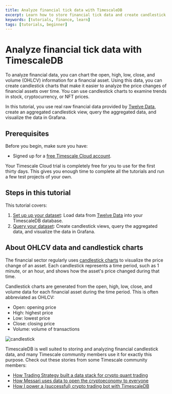 ```yaml
---
title: Analyze financial tick data with TimescaleDB
excerpt: Learn how to store financial tick data and create candlestick views to analyze price changes
keywords: [tutorials, finance, learn]
tags: [tutorials, beginner]
---
```


# Analyze financial tick data with TimescaleDB

To analyze financial data, you can chart the open, high, low, close, and volume
(OHLCV) information for a financial asset. Using this data, you can create
candlestick charts that make it easier to analyze the price changes of financial
assets over time. You can use candlestick charts to examine trends in stock,
cryptocurrency, or NFT prices.

In this tutorial, you use real raw financial data provided by
[Twelve Data][twelve-data], create an aggregated candlestick view, query the
aggregated data, and visualize the data in Grafana.

## Prerequisites

Before you begin, make sure you have:

*   Signed up for a [free Timescale Cloud account][cloud-install].

<highlight type="cloud" header="Run all tutorials free" button="Try for free">
Your Timescale Cloud trial is completely free for you to use for the first
thirty days. This gives you enough time to complete all the tutorials and run
a few test projects of your own.
</highlight>

## Steps in this tutorial

This tutorial covers:

1.  [Set up up your dataset][financial-tick-dataset]: Load data from
    [Twelve Data][twelve-data] into your TimescaleDB database.
1.  [Query your dataset][financial-tick-query]: Create candlestick views, query
    the aggregated data, and visualize the data in Grafana.

## About OHLCV data and candlestick charts

The financial sector regularly uses [candlestick charts][charts] to visualize
the price change of an asset. Each candlestick represents a time period, such as
1 minute, or an hour, and shows how the asset's price changed during that time.

Candlestick charts are generated from the open, high, low, close, and volume
data for each financial asset during the time period. This is often abbreviated
as OHLCV:

*   Open: opening price
*   High: highest price
*   Low: lowest price
*   Close: closing price
*   Volume: volume of transactions

![candlestick](https://assets.timescale.com/docs/images/tutorials/intraday-stock-analysis/candlestick_fig.png)

TimescaleDB is well suited to storing and analyzing financial candlestick data,
and many Timescale community members use it for exactly this purpose. Check out
these stories from some Timescale community members:

*   [How Trading Strategy built a data stack for crypto quant trading][trading-strategy]
*   [How Messari uses data to open the cryptoeconomy to everyone][messari]
*   [How I power a (successful) crypto trading bot with TimescaleDB][bot]

[cloud-install]: install/:currentVersion:/installation-cloud/
[financial-tick-dataset]: timescaledb/tutorials/_template/_dataset-tutorial
[financial-tick-query]: timescaledb/tutorials/_template/_query-template
[charts]: https://www.investopedia.com/terms/c/candlestick.asp
[twelve-data]: https://twelvedata.com/
[trading-strategy]: https://www.timescale.com/blog/how-trading-strategy-built-a-data-stack-for-crypto-quant-trading/
[messari]: https://www.timescale.com/blog/how-messari-uses-data-to-open-the-cryptoeconomy-to-everyone/
[bot]: https://www.timescale.com/blog/how-i-power-a-successful-crypto-trading-bot-with-timescaledb/
